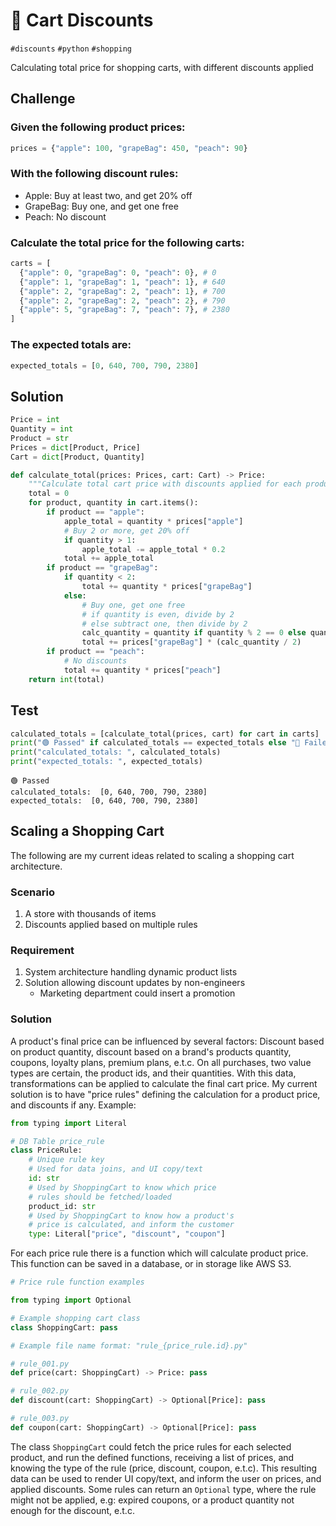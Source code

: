 # 🛒 Cart Discounts

`#discounts` `#python` `#shopping`

Calculating total price for shopping carts, with different discounts applied

## Challenge

### Given the following product prices:


```python
prices = {"apple": 100, "grapeBag": 450, "peach": 90}
```

### With the following discount rules:

- Apple: Buy at least two, and get 20% off
- GrapeBag: Buy one, and get one free
- Peach: No discount

### Calculate the total price for the following carts:


```python
carts = [
  {"apple": 0, "grapeBag": 0, "peach": 0}, # 0
  {"apple": 1, "grapeBag": 1, "peach": 1}, # 640
  {"apple": 2, "grapeBag": 2, "peach": 1}, # 700
  {"apple": 2, "grapeBag": 2, "peach": 2}, # 790
  {"apple": 5, "grapeBag": 7, "peach": 7}, # 2380
]
```

### The expected totals are:


```python
expected_totals = [0, 640, 700, 790, 2380]
```

## Solution


```python
Price = int
Quantity = int
Product = str
Prices = dict[Product, Price]
Cart = dict[Product, Quantity]

def calculate_total(prices: Prices, cart: Cart) -> Price:
    """Calculate total cart price with discounts applied for each product"""
    total = 0
    for product, quantity in cart.items():
        if product == "apple":
            apple_total = quantity * prices["apple"]
            # Buy 2 or more, get 20% off
            if quantity > 1:
                apple_total -= apple_total * 0.2
            total += apple_total
        if product == "grapeBag":
            if quantity < 2:
                total += quantity * prices["grapeBag"]
            else:
                # Buy one, get one free
                # if quantity is even, divide by 2
                # else subtract one, then divide by 2
                calc_quantity = quantity if quantity % 2 == 0 else quantity - 1
                total += prices["grapeBag"] * (calc_quantity / 2)
        if product == "peach":
            # No discounts
            total += quantity * prices["peach"]
    return int(total)
```

## Test


```python
calculated_totals = [calculate_total(prices, cart) for cart in carts]
print("🟢 Passed" if calculated_totals == expected_totals else "🔴 Failed")
print("calculated_totals: ", calculated_totals)
print("expected_totals: ", expected_totals)
```

    🟢 Passed
    calculated_totals:  [0, 640, 700, 790, 2380]
    expected_totals:  [0, 640, 700, 790, 2380]


## Scaling a Shopping Cart

The following are my current ideas related to scaling a shopping cart architecture.

### Scenario

1. A store with thousands of items
2. Discounts applied based on multiple rules

### Requirement

1. System architecture handling dynamic product lists  
2. Solution allowing discount updates by non-engineers 
    - Marketing department could insert a promotion

### Solution

A product's final price can be influenced by several factors: Discount based on product quantity, discount based on a brand's products quantity, coupons, loyalty plans, premium plans, e.t.c. On all purchases, two value types are certain, the product ids, and their quantities. With this data, transformations can be applied to calculate the final cart price. My current solution is to have "price rules" defining the calculation for a product price, and discounts if any. Example:


```python
from typing import Literal

# DB Table price_rule
class PriceRule:
    # Unique rule key
    # Used for data joins, and UI copy/text
    id: str
    # Used by ShoppingCart to know which price
    # rules should be fetched/loaded
    product_id: str
    # Used by ShoppingCart to know how a product's
    # price is calculated, and inform the customer
    type: Literal["price", "discount", "coupon"]
```

For each price rule there is a function which will calculate product price. This function can be saved in a database, or in storage like AWS S3.


```python
# Price rule function examples

from typing import Optional

# Example shopping cart class
class ShoppingCart: pass

# Example file name format: "rule_{price_rule.id}.py"

# rule_001.py
def price(cart: ShoppingCart) -> Price: pass

# rule_002.py
def discount(cart: ShoppingCart) -> Optional[Price]: pass

# rule_003.py
def coupon(cart: ShoppingCart) -> Optional[Price]: pass
```

The class `ShoppingCart` could fetch the price rules for each selected product, and run the defined functions, receiving a list of prices, and knowing the type of the rule  (price, discount, coupon, e.t.c). This resulting data can be used to render UI copy/text, and inform the user on prices, and applied discounts. Some rules can return an `Optional` type, where the rule might not be applied, e.g: expired coupons, or a product quantity not enough for the discount, e.t.c.

